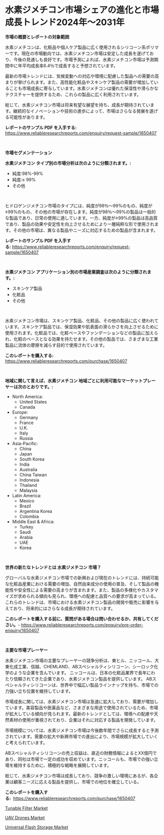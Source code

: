 <p><h1>水素ジメチコン市場シェアの進化と市場成長トレンド2024年〜2031年</h1></p><p><strong>市場の概要とレポートの対象範囲</strong></p>
<p><p>水素ジメチコンは、化粧品や個人ケア製品に広く使用されるシリコーン系ポリマーです。現在の市場動向では、水素ジメチコン市場は安定した成長を遂げており、今後の見通しも良好です。市場予測によれば、水素ジメチコン市場は予測期間中に年平均成長率6.4％で成長すると予想されています。</p><p>最新の市場トレンドには、気候変動への対応や環境に配慮した製品への需要の高まりが挙げられます。また、高性能化粧品やスキンケア製品の需要が増加していることも市場成長に寄与しています。水素ジメチコンは優れた保湿性や滑らかなテクスチャーを提供するため、これらの製品に広く利用されています。</p><p>総じて、水素ジメチコン市場は将来有望な展望を持ち、成長が期待されています。継続的なイノベーションや技術の進歩によって、市場はさらなる発展を遂げる可能性があります。</p></p>
<p><strong>レポートのサンプル PDF を入手する:</strong> <a href="https://www.reliableresearchreports.com/enquiry/request-sample/1650407">https://www.reliableresearchreports.com/enquiry/request-sample/1650407</a></p>
<p>&nbsp;</p>
<p><strong>市場セグメンテーション</strong></p>
<p><strong>水素ジメチコン タイプ別の市場分析は次のように分類されます。:</strong></p>
<p><ul><li>純度:98%-99%</li><li>純度:≥ 99%</li><li>その他</li></ul></p>
<p>&nbsp;</p>
<p><p>ヒドロゲンジメチコン市場のタイプには、純度が98％〜99%のもの、純度が≥99%のもの、その他の市場が存在します。純度が98％〜99%の製品は一般的な製品であり、日常の使用に適しています。一方、純度が≥99%の製品は高品質であり、製品の効果や安定性を向上させるためにより一層純粋な形で使用されます。その他の市場は、異なる製品やニーズに対応するための製品が含まれます。</p></p>
<p><strong>レポートのサンプル PDF を入手する:</strong>&nbsp;<a href="https://www.reliableresearchreports.com/enquiry/request-sample/1650407">https://www.reliableresearchreports.com/enquiry/request-sample/1650407</a></p>
<p>&nbsp;</p>
<p><strong> 水素ジメチコン アプリケーション別の市場産業調査は次のように分類されます。:</strong></p>
<p><ul><li>スキンケア製品</li><li>化粧品</li><li>その他</li></ul></p>
<p>&nbsp;</p>
<p><p>水素ジメチコン市場は、スキンケア製品、化粧品、その他の製品に広く使われています。スキンケア製品では、保湿効果や肌表面の滑らかさを向上させるために使用されます。化粧品では、化粧ベースやファンデーションなどの製品に加えられ、化粧のベースとなる効果を持たせます。その他の製品では、さまざまな工業製品に流体の摩擦を減らす目的で使用されています。</p></p>
<p><strong>このレポートを購入する:</strong>&nbsp; <a href="https://www.reliableresearchreports.com/purchase/1650407">https://www.reliableresearchreports.com/purchase/1650407</a></p>
<p>&nbsp;</p>
<p><strong>地域に関して言えば、水素ジメチコン 地域ごとに利用可能なマーケットプレーヤーは次のとおりです。:</strong></p>
<p><ul>
    <li>
        North America:
        <ul>
            <li>United States</li>
            <li>Canada</li>
        </ul>
    </li>
    <li>
        Europe:
        <ul>
            <li>Germany</li>
            <li>France</li>
            <li>U.K.</li>
            <li>Italy</li>
            <li>Russia</li>
        </ul>
    </li>
    <li>
        Asia-Pacific:
        <ul>
            <li>China</li>
            <li>Japan</li>
            <li>South Korea</li>
            <li>India</li>
            <li>Australia</li>
            <li>China Taiwan</li>
            <li>Indonesia</li>
            <li>Thailand</li>
            <li>Malaysia</li>
        </ul>
    </li>
    <li>
        Latin America:
        <ul>
            <li>Mexico</li>
            <li>Brazil</li>
            <li>Argentina Korea</li>
            <li>Colombia</li>
        </ul>
    </li>
    <li>
        Middle East & Africa:
        <ul>
            <li>Turkey</li>
            <li>Saudi</li>
            <li>Arabia</li>
            <li>UAE</li>
            <li>Korea</li>
        </ul>
    </li>
    </ul></p>
<p>&nbsp;</p>
<p><strong>世界の新たなトレンドとは 水素ジメチコン 市場？</strong></p>
<p><p>グローバルな水素ジメチコン市場での新興および現在のトレンドには、持続可能な化粧品産業における需要の増加、自然由来成分の使用の普及、そして製品の機能性や安全性による需要の高まりが含まれます。また、製品の多様化やカスタマイズが求められる傾向も見られ、環境への配慮と品質への要求が高まっている。これらのトレンドは、市場における水素ジメチコン製品の開発や販売に影響を与えており、将来的にはさらなる成長が期待されています。</p></p>
<p><strong>このレポートを購入する前に、質問がある場合は問い合わせるか、共有してください。</strong>- <a href="https://www.reliableresearchreports.com/enquiry/pre-order-enquiry/1650407">https://www.reliableresearchreports.com/enquiry/pre-order-enquiry/1650407</a></p>
<p>&nbsp;</p>
<p><strong>主要な市場プレーヤー</strong></p>
<p><p>水素ジメチコン市場の主要なプレーヤーの競争分析は、東ヒル、ニッコール、大東化成工業、信越、CHEMLAND、ABスペシャルティシリコーン、シーロック化学のような企業を含んでいます。 ニッコールは、日本の化粧品業界で長年にわたり信頼されてきた企業であり、水素ジメチコン製品を提供しています。 ABスペシャルティシリコーンは、世界中で幅広い製品ラインナップを持ち、市場での力強い立ち位置を維持しています。</p><p>市場成長に関しては、水素ジメチコン市場は急速に拡大しており、需要が増加しています。美容製品や医薬品など、さまざまな用途で使用されているため、市場が拡大している傾向が見られます。最新のトレンドとしては、環境への配慮や天然素材の使用が重視されており、企業はそれに対応する製品を開発しています。</p><p>市場規模については、水素ジメチコン市場は今後数年間でさらに成長すると予測されています。需要の拡大や新興市場での進出により、市場規模が拡大していくと考えられています。</p><p>ABスペシャルティシリコーンの売上収益は、直近の財務情報によるとXX億円であり、同社は市場で一定の成功を収めています。ニッコールも、市場での強い立場を維持するために、積極的な戦略を展開しています。</p><p>総じて、水素ジメチコン市場は成長しており、競争の激しい環境にあるが、各企業は顧客ニーズに応える製品を提供し、市場での地位を確立している。</p></p>
<p><strong>このレポートを購入する:</strong>&nbsp;&nbsp;<a href="https://www.reliableresearchreports.com/purchase/1650407">https://www.reliableresearchreports.com/purchase/1650407</a></p>
<p><p><a href="https://github.com/prosalinda88/Market-Research-Report-List-3/blob/main/tunable-filter-market.md">Tunable Filter Market</a></p><p><a href="https://github.com/globismark/Market-Research-Report-List-2/blob/main/uav-drones-market.md">UAV Drones Market</a></p><p><a href="https://github.com/bobicer/Market-Research-Report-List-2/blob/main/universal-flash-storage-market.md">Universal Flash Storage Market</a></p></p>